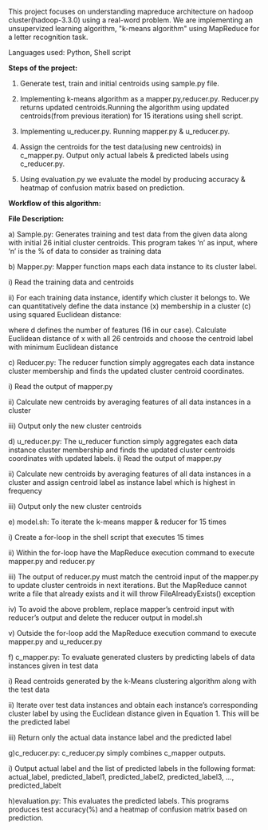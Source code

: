 This project focuses on understanding mapreduce architecture on hadoop cluster(hadoop-3.3.0) using a real-word problem. We are implementing an unsupervized learning algorithm, "k-means algorithm" using MapReduce for a letter recognition task. 

Languages used: Python, Shell script

**Steps of the project:**

1) Generate test, train and initial centroids using sample.py file.

2) Implementing k-means algorithm as a mapper.py,reducer.py. Reducer.py returns updated centroids.Running the algorithm using updated centroids(from previous iteration) for 15 iterations using shell script.

3) Implementing u_reducer.py. Running mapper.py & u_reducer.py.

4) Assign the centroids for the test data(using new centroids) in c_mapper.py. Output only actual labels & predicted labels using c_reducer.py.

5) Using evaluation.py we evaluate the model by producing accuracy & heatmap of confusion matrix based on prediction.

**Workflow of this algorithm:**


**File Description:**

a) Sample.py: Generates training and test data from the given data along with initial 26 initial cluster centroids. This program takes ‘n’ as input, where ‘n’ is the % of data to consider as training data

b) Mapper.py: Mapper function maps each data instance to its cluster label.

i) Read the training data and centroids

ii) For each training data instance, identify which cluster it belongs to. We can quantitatively define the data instance (x) membership in a cluster (c) using squared Euclidean distance: 


where d defines the number of features (16 in our case). Calculate Euclidean distance of x with all 26 centroids and choose the centroid label with minimum Euclidean distance

c) Reducer.py: The reducer function simply aggregates each data instance cluster membership and finds the updated cluster centroid coordinates.

i) Read the output of mapper.py

ii) Calculate new centroids by averaging features of all data instances in a cluster

iii) Output only the new cluster centroids

d) u_reducer.py: The u_reducer function simply aggregates each data instance cluster membership and finds the updated cluster centroids coordinates with updated labels.
i) Read the output of mapper.py

ii) Calculate new centroids by averaging features of all data instances in a cluster and assign centroid label as instance label which is highest in frequency

iii) Output only the new cluster centroids

e) model.sh: To iterate the k-means mapper & reducer for 15 times

i) Create a for-loop in the shell script that executes 15 times

ii) Within the for-loop have the MapReduce execution command to execute mapper.py and reducer.py

iii) The output of reducer.py must match the centroid input of the mapper.py to update cluster centroids in next iterations. But the MapReduce cannot write a file that already exists and it will throw FileAlreadyExists() exception

iv) To avoid the above problem, replace mapper’s centroid input with reducer’s output and delete the reducer output in model.sh

v) Outside the for-loop add the MapReduce execution command to execute mapper.py and u_reducer.py

f) c_mapper.py: To evaluate generated clusters by predicting labels of data instances given in test data

i) Read centroids generated by the k-Means clustering algorithm along with the test data

ii) Iterate over test data instances and obtain each instance’s corresponding cluster label by using the Euclidean distance given in Equation 1. This will be the predicted label

iii) Return only the actual data instance label and the predicted label

g)c_reducer.py: c_reducer.py simply combines c_mapper outputs.

i) Output actual label and the list of predicted labels in the following format: actual_label, predicted_label1, predicted_label2, predicted_label3, …, predicted_labelt

h)evaluation.py: This evaluates the predicted labels. This programs produces test accuracy(%) and a heatmap of confusion matrix based on prediction.


